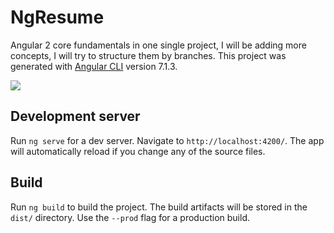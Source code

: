 # NgResume

Angular 2 core fundamentals in one single project,
I will be adding more concepts, I will try to structure them by branches.
This project was generated with [Angular CLI](https://github.com/angular/angular-cli) version 7.1.3.

![](https://imgur.com/ZIi65is.png)

## Development server

Run `ng serve` for a dev server. Navigate to `http://localhost:4200/`. The app will automatically reload if you change any of the source files.

## Build

Run `ng build` to build the project. The build artifacts will be stored in the `dist/` directory. Use the `--prod` flag for a production build.
